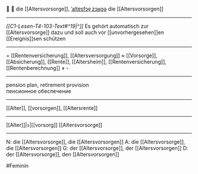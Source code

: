 👴 🔴 die [[Altersvorsorge]], [ˈaltɐsfɔɐ̯ˌzɔʁɡə](https://youglish.com/pronounce/Altersvorsorge/german)
die [[Altersvorsorgen]]

---
*[[C1-Lesen-T4-103-Text#^19|^]]* Es gehört automatisch zur [[Altersvorsorge]] dazu und soll auch vor [[unvorhergesehen]]en [[Ereignis]]sen schützen

---
= [[Rentenversicherung]], [[Altersversorgung]]
≈ [[Vorsorge]], [[Absicherung]], [[Rente]], [[Altersheim]], [[Rentenversicherung]], [[Rentenberechnung]]
≠ -

---
pension plan, retirement provision  
пенсионное обеспечение

---
[[Alter]], [[vorsorgen]], [[Altersrente]]

---
[[Alter]]|`s`|[[vorsorg]]
[[Altersvorsorge]]


---
N: die [[Altersvorsorge]], die [[Altersvorsorgen]]
A: die [[Altersvorsorge]], die [[Altersvorsorgen]]
G: der [[Altersvorsorge]], der [[Altersvorsorgen]]
D: der [[Altersvorsorge]], den [[Altersvorsorgen]]


#Feminin 